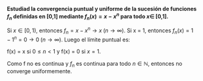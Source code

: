 **Estudiad la convergencia puntual y uniforme de la sucesión de funciones $f_n$ definidas en [0,1] mediante $f_n(x)=x-x^n$ para todo $x \in$ [0,1].**

Si $x \in [0,1)$, entonces $f_n = x - x^n \rightarrow x \; (n \rightarrow \infty)$. Si x = 1, entonces $f_n (x) = 1-1^n = 0 \rightarrow 0 \; (n \rightarrow \infty)$. Luego el límite puntual es:

f(x) = x si $0 \leq n < 1$ y f(x) = 0 si $x = 1$.

Como f no es continua y $f_n$ es continua para todo $n \in \mathbb{N}$, entonces no converge uniformemente.
